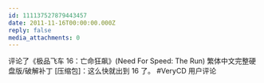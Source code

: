 ```yaml
---
id: 111137527879443457
date: 2011-11-16T00:00:00.000Z
reply: false
media_attachments: 0
---
```


评论了《极品飞车 16：亡命狂飙》(Need For Speed: The Run) 繁体中文完整硬盘版/破解补丁 [压缩包]：这么快就出到 16 了。 #VeryCD 用户评论 ​​​​

